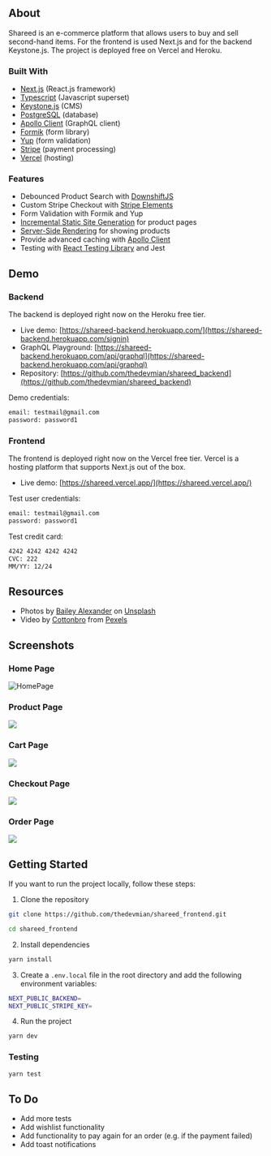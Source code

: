 ## About

Shareed is an e-commerce platform that allows users to buy and sell second-hand items. For the frontend is used Next.js and for the backend Keystone.js. The project is deployed free on Vercel and Heroku.

### Built With

- [Next.js](https://nextjs.org/) (React.js framework)
- [Typescript](https://www.typescriptlang.org/) (Javascript superset)
- [Keystone.js](https://keystonejs.com/) (CMS)
- [PostgreSQL](https://www.postgresql.org/) (database)
- [Apollo Client](https://www.apollographql.com/docs/react/) (GraphQL client)
- [Formik](https://formik.org/) (form library)
- [Yup](https://www.npmjs.com/package/yup) (form validation)
- [Stripe](https://stripe.com) (payment processing)
- [Vercel](https://vercel.com/) (hosting)

### Features

- Debounced Product Search with [DownshiftJS](https://github.com/downshift-js/downshift)
- Custom Stripe Checkout with [Stripe Elements](https://stripe.com/docs/stripe-js)
- Form Validation with Formik and Yup
- [Incremental Static Site Generation](https://nextjs.org/docs/basic-features/data-fetching#incremental-static-regeneration) for product pages
- [Server-Side Rendering](https://nextjs.org/docs/basic-features/pages#server-side-rendering) for showing products
- Provide advanced caching with [Apollo Client](https://www.apollographql.com/docs/react/)
- Testing with [React Testing Library](https://testing-library.com/docs/react-testing-library/intro/) and Jest

## Demo

### Backend

The backend is deployed right now on the Heroku free tier.

- Live demo: [https://shareed-backend.herokuapp.com/](https://shareed-backend.herokuapp.com/signin)
- GraphQL Playground: [https://shareed-backend.herokuapp.com/api/graphql](https://shareed-backend.herokuapp.com/api/graphql)
- Repository: [https://github.com/thedevmian/shareed_backend](https://github.com/thedevmian/shareed_backend)

Demo credentials:

```sh
email: testmail@gmail.com
password: password1
```

### Frontend

The frontend is deployed right now on the Vercel free tier. Vercel is a hosting platform that supports Next.js out of the box.

- Live demo: [https://shareed.vercel.app/](https://shareed.vercel.app/)

Test user credentials:

```sh
email: testmail@gmail.com
password: password1
```

Test credit card:

```sh
4242 4242 4242 4242
CVC: 222
MM/YY: 12/24
```

## Resources

- Photos by [Bailey Alexander](https://unsplash.com/@baileyal3xander?utm_source=unsplash&utm_medium=referral&utm_content=creditCopyText) on [Unsplash](https://unsplash.com/@baileyal3xander?utm_source=unsplash&utm_medium=referral&utm_content=creditCopyText)
- Video by [Cottonbro](https://www.pexels.com/@cottonbro) from [Pexels](https://www.pexels.com/)

## Screenshots

### Home Page

![HomePage](https://media1.giphy.com/media/yGcsZW6hczoEp0hZRd/giphy.gif?cid=790b7611d3c68af2898866c0bcac53962d02c9dc523b59cd&rid=giphy.gif&ct=g)

### Product Page

![](https://res.cloudinary.com/dkxixe3yr/image/upload/v1663779301/shareed/gif/SCR-20220921-p8a_sva6bs.png)

### Cart Page

![](https://res.cloudinary.com/dkxixe3yr/image/upload/v1663779301/shareed/gif/SCR-20220921-p8x_vtspi5.png)

### Checkout Page

![](https://res.cloudinary.com/dkxixe3yr/image/upload/v1663779301/shareed/gif/SCR-20220921-q6r_wj6oqe.png)

### Order Page

![](https://res.cloudinary.com/dkxixe3yr/image/upload/v1663779301/shareed/gif/SCR-20220921-q76_hgsnrf.png)

## Getting Started

If you want to run the project locally, follow these steps:

1. Clone the repository

```sh
git clone https://github.com/thedevmian/shareed_frontend.git

cd shareed_frontend
```

2. Install dependencies

```sh
yarn install
```

3. Create a `.env.local` file in the root directory and add the following environment variables:

```sh
NEXT_PUBLIC_BACKEND=
NEXT_PUBLIC_STRIPE_KEY=

```

4. Run the project

```sh
yarn dev
```

### Testing

```sh
yarn test
```

## To Do

- Add more tests
- Add wishlist functionality
- Add functionality to pay again for an order (e.g. if the payment failed)
- Add toast notifications
